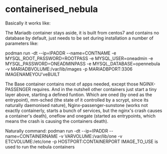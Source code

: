 # containerised_nebula

Basically it works like:

The Mariadb container stays aside, it is built from centos7 and contains no database by default, just needs to be set during installation a number of parameters like:

podman run -dt --ip=IPADDR --name=CONTNAME -e MYSQL_ROOT_PASSWORD=ROOTPASS -e MYSQL_USER=oneadmin -e MYSQL_PASSWORD=ONEADMINPASS -e MYSQL_DATABASE=opennebula  -v MARIADBVOLUME:/var/lib/images -p MARIADBPORT:3306 IMAGENAMEYOU'veBUILT

The Base container contains most of apps needed, except those NGINX-PASSENGER requires. And in the nutshell other containers just start a tiny layer above, starting a defined funtion. Which are oned (by oned as the entrypoint), mm-sched (the state of it controlled by a scrypt, since its naturally daemonised nature), Nginx-passenger-sunstone (works not exactly containerly, starts a bunch of services, but the nginx's crash causes a container's death), oneflow and onegate (started as entrypoints, which means the crash is causing the containers death).

Naturally command:  podman run -dt --ip=IPADDR --name=CONTAINERNAME -v VARVOLUME:/var/lib/one -v ETCVOLUME:/etc/one -p HOSTPORT:CONTAINERPORT  IMAGE_TO_USE is used to run the nebula containers
